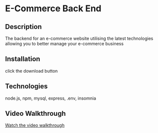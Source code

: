 # E-Commerce Back End

## Description
The backend for an e-commerce website utilising the latest technologies allowing you to better manage your e-commerce business

## Installation
click the download button

## Technologies
node.js, npm, mysql, express, .env, insomnia

## Video Walkthrough
[Watch the video walkthrough](https://watch.screencastify.com/v/JLzzlhSVtntB1Td7xR2x)
